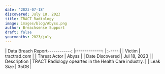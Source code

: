 ```yaml
---
date: '2023-07-18'
discovered: July 18, 2023
title: TRACT Radiology
image: images/blog/Abyss.png
author: Breachsense Support
draft: false
yearmonths: 2023/july
---
```


| Data Breach Report------------:     |:-------------:    | :-----:|
| Victim      | tractrad.com      | 
| Threat Actor      | Abyss      | 
| Date Discovered      | Jul 18, 2023      | 
| Description      | TRACT Radiology opeartes in the Health Care industry.      | 
| Leak Size      | 35GB      | 

